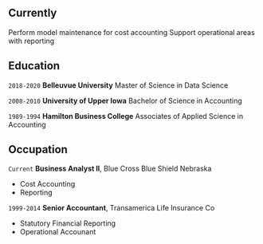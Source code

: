 ## Currently

Perform model maintenance for cost accounting
Support operational areas with reporting

## Education

`2018-2020`
__Belleuvue University__
Master of Science in Data Science

`2008-2010`
__University of Upper Iowa__
Bachelor of Science in Accounting 

`1989-1994`
__Hamilton Business College__
Associates of Applied Science in Accounting 


## Occupation

`Current`
__Business Analyst II__, Blue Cross Blue Shield Nebraska 

- Cost Accounting
- Reporting

`1999-2014`
__Senior Accountant__, Transamerica Life Insurance Co 

- Statutory Financial Reporting
- Operational Accounant



<!-- ### Footer

Last updated: April 2020 -->

